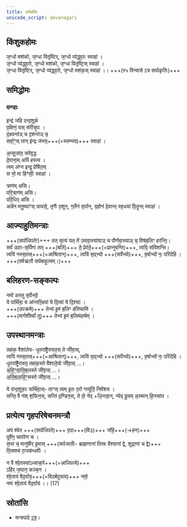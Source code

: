 ```yaml
---
title: सर्पबलिः
unicode_script: devanagari
---
```


## किंशुकहोमः
ज॒ग्धो मश॑को, ज॒ग्धा वितृ॑ष्टिर्, ज॒ग्धो व्य॑द्ध्व॒रः स्वाहा॑ ।  
ज॒ग्धो व्य॑द्ध्व॒रो,  ज॒ग्धो मश॑को,  ज॒ग्धा वितृ॑ष्टि॒स् स्वाहा॑ ।  
ज॒ग्धा वितृ॑ष्टिर्, ज॒ग्धो व्य॑द्ध्व॒रो, ज॒ग्धो मश॑क॒स् स्वाहा॑ ।। +++(र५ विन्यासे ऽत्र सर्पाकृतिः)+++

## समिद्धोमः 
### मन्त्राः
इन्द्र॑ जहि दन्द॒शूकं॑  
प॒क्षिणं॒ यस् स॑रीसृ॒पः ।  
दं॒क्ष्यन्त॑ञ् च द॒शन्त॑ञ् च॒  
सर्वा॒ꣳ॒स् तान् इ॑न्द्र जंभय॒+++(=स्तम्भय)+++ स्वाहा॑ ।  

अ॒प्सुजा॑त॒ सरे॑वृद्ध  
दे॒वाना॒म् अपि॑ हस्त्य ।  
त्वम् अ॑ग्न इन्द्र॒ प्रेषि॑त॒स्  
स नो॒ मा हिꣳ॑सीः॒ स्वाहा॑ ।  

त्राण॑म् असि।  
परि॒त्राण॑म् असि।  
परि॒धिर् अ॑सि ।  
अन्ने॑न मनु॒ष्याꣳ॑स् त्रायसे॒, तृणैः॑ प॒शून्, ग॒र्तेन॑ स॒र्पान्, य॒ज्ञेन॑ दे॒वान्त् स्व॒धया॑ पि॒तॄन्त् स्वाहा॑ ।  

## आज्याहुतिमन्त्राः
+++(सर्पाधिपते!)+++ तत् स॒त्यं यत् ते॑ ऽमावा॒स्या॑याञ् च पौर्णमा॒स्याञ् च॒ विष॑ब॒लिꣳ हर॑न्ति॒।  
सर्व॑ उदर-स॒र्पिणः॑ तत् +++(बलिं)+++ ते॒ प्रेर॑ते॒+++(=प्राप्नुवन्ति)+++, त्वयि॒ संवि॑शन्ति।  
त्वयि॑ नस्स॒तस्+++(=आश्रितान्)+++, त्वयि॑ स॒द्भ्यो +++(सर्पेभ्यो)+++, व॒र्षाभ्यो॑ नः॒ परि॑देहि ।  
+++(वर्षऋतौ सर्पबाहुल्यम्।)+++

<div class="js_include" url="../../../../mantraH/misc-devas/Rk/namo_astu_sarpebhyaH/"  newLevelForH1="2" includeTitle="false"> </div>  


## बलिहरण-सङ्कल्पः
नमो॑ अस्तु स॒र्पेभ्यो॒  
ये पार्थि॑वा॒ य आ॑न्तरि॒क्ष्या॑ ये दि॒व्या॑ ये दि॒श्याः॑ ।  
+++(उपक्रमे)+++ तेभ्य॑ इ॒मं ब॒लिꣳ ह॑रिष्यामि ।  
+++(मार्गशीर्ष्यां तु)+++ तेभ्य॑ इ॒मं ब॒लिम॑हार्षम् ।  

## उपस्थानमन्त्राः
तक्ष॑क॒ वैशा॑लेय- धृ॒तरा॑ष्ट्रैरावत॒स् ते जी॑वा॒स्,  
त्वयि॑ नस्स॒तस्+++(=आश्रितान्)+++, त्वयि॑ स॒द्भ्यो +++(सर्पेभ्यो)+++, व॒र्षाभ्यो॑ नः॒ परि॑देहि ।  
धृ॒तरा॑ष्ट्रैरावत॒ तक्ष॑क॒स्ते वै॑शाले॒यो जी॑वा॒स् …।  
अ॒हि॒ꣳ॒सा॒ति॒ब॒लस्ते जी॑वा॒स् …।  
अ॒ति॒ब॒ला॒हि॒ꣳ॒सस्ते जी॑वा॒स्  …।  

ये द॑न्द॒शूकाः॒ पार्थि॑वा॒स्- ताꣳस् त्वम् इ॒तः प॒रो गव्यू॑तिं॒ निवे॑शय ।  
सन्ति॒ वै न॑श् श॒फिन॒स्, सन्ति॑ द॒ण्डिन॒स्, ते वो॒ नेद् +धि॒नसा॒न्, न्येद् यू॒यम् अ॒स्मान् हि॒नसा॑त ।  

<div class="js_include" url="../../../../mantraH/lokAntaram/yajuH/dik/samIchI_nAmAsi/"  newLevelForH1="4" includeTitle="false"> </div>  

<div class="js_include" url="../../../../mantraH/lokAntaram/yajuH/dik/hetayo_nAma/"  newLevelForH1="4" includeTitle="false"> </div>  

## प्रत्येत्य गृहपरिषेचनमन्त्रौ
अप॑ श्वेत +++(सर्पाधिपते)+++ प॒दा+++(वि३)+++ ज॑हि॒+++(→हन)+++  
पूर्वे॑ण॒ चाप॑रेण च ।  
स॒प्त च॒ मानु॑षीर् इ॒मास् +++(सर्पजातीः- ब्राह्मणानां तिस्रः वैश्यानां द्वे, शूद्राणां च द्वे)+++  
ति॒स्रश्च॑ रा॒जब॑न्धवीः ।  

न वै श्वे॒तस्या॑ऽध्याचा॒रे+++(=आधिपत्ये)+++  
ऽहि॑र् ज॒घान॒ कञ्च॒न ।  
श्वे॒ताय॑ वैद॒र्वाय॒+++(=विदर्बपुत्राय)+++ नमो॒  
नमः॑ श्वे॒ताय॑ वैद॒र्वाय॑ ।। (17)

## स्रोतांसि
- मन्त्रपाठे [ऽत्र](https://archive.org/stream/EKAGNIKANDABHASHYAMSAMSKRUTHAM/EKAGNIKANDA%20BHASHYAM%20SAMSKRUTHAM#page/n173/mode/2up)। 